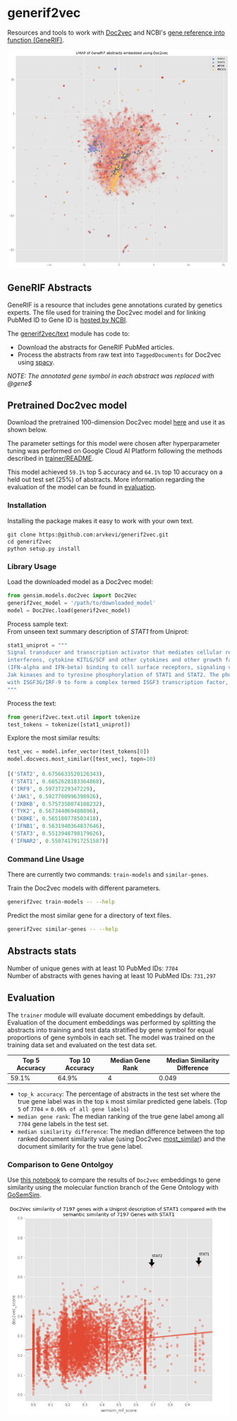 # generif2vec
Resources and tools to work with [Doc2vec](https://radimrehurek.com/gensim/models/doc2vec.html) and NCBI's [gene reference into
 function (GeneRIF)](https://www.ncbi.nlm.nih.gov/gene/about-generif).

![umap](figures/umap.generif2vec.png)

## GeneRIF Abstracts
GeneRIF is a resource that includes gene annotations curated by genetics experts. The file used for training the 
Doc2vec model and for linking PubMed ID to Gene ID is 
[hosted by NCBI](ftp://ftp.ncbi.nih.gov/gene/GeneRIF/generifs_basic.gz).  

The [generif2vec/text](generif2vec/text) module has code to:
* Download the abstracts for GeneRIF PubMed articles.
* Process the abstracts from raw text into `TaggedDocuments` for Doc2vec using [spacy](https://spacy.io/).

*NOTE: The annotated gene symbol in each abstract was replaced with @gene$*

## Pretrained Doc2vec model
Download the pretrained 100-dimension Doc2vec model [here](https://generif2vec.s3.amazonaws.com/generif2vec.doc2vec)
 and use it as shown below.   

The parameter settings for this model were chosen after hyperparameter tuning was performed on Google Cloud AI Platform 
following the methods described in [trainer/README](trainer/README.md).

This model achieved `59.1%` top 5 accuracy and `64.1%` top 10 accuracy on a held out test set (25%) of abstracts.
More information regarding the evaluation of the model can be found in [evaluation](#evaluation).

### Installation
Installing the package makes it easy to work with your own text.
```shell script
git clone https:@github.com:arvkevi/generif2vec.git
cd generif2vec
python setup.py install
```

### Library Usage
Load the downloaded model as a Doc2vec model:
```python
from gensim.models.doc2vec import Doc2Vec
generif2vec_model = '/path/to/downloaded_model'
model = Doc2Vec.load(generif2vec_model)
```
Process sample text:  
From unseen text summary description of *STAT1* from Uniprot:
```python
stat1_uniprot = """
Signal transducer and transcription activator that mediates cellular responses to 
interferons, cytokine KITLG/SCF and other cytokines and other growth factors. Following type I IFN 
(IFN-alpha and IFN-beta) binding to cell surface receptors, signaling via protein kinases leads to activation of 
Jak kinases and to tyrosine phosphorylation of STAT1 and STAT2. The phosphorylated @genes dimerize and associate 
with ISGF3G/IRF-9 to form a complex termed ISGF3 transcription factor, that enters the nucleus.
"""
```
Process the text:
```python
from generif2vec.text.util import tokenize
test_tokens = tokenize([stat1_uniprot])
```
Explore the most similar results:
```python
test_vec = model.infer_vector(test_tokens[0])
model.docvecs.most_similar([test_vec], topn=10)

[('STAT2', 0.6756633520126343),
 ('STAT1', 0.6652628183364868),
 ('IRF9', 0.59737229347229),
 ('JAK1', 0.5927700996398926),
 ('IKBKB', 0.5757358074188232),
 ('TYK2', 0.567344069480896),
 ('IKBKE', 0.565180778503418),
 ('IFNB1', 0.5631940364837646),
 ('STAT3', 0.5513948798179626),
 ('IFNAR2', 0.5507417917251587)]
```

### Command Line Usage
There are currently two commands: `train-models` and `similar-genes`.

Train the Doc2vec models with different parameters.
```bash
generif2vec train-models -- --help
```
Predict the most similar gene for a directory of text files.
```bash
generif2vec similar-genes -- --help
```

## Abstracts stats
Number of unique genes with at least 10 PubMed IDs: `7704`  
Number of abstracts with genes having at least 10 PubMed IDs: `731,297`

## Evaluation
The `trainer` module will evaluate document embeddings by default.
Evaluation of the document embeddings was performed by splitting the abstracts into training and test data stratified 
by gene symbol for equal proportions of gene symbols in each set. The model was trained on the training data set and
evaluated on the test data set.

| Top 5 Accuracy | Top 10 Accuracy | Median Gene Rank | Median Similarity Difference |
| -------------- | --------------- | ---------------- | ---------------------------- |
| 59.1% | 64.9% | 4  | 0.049 |

* `top_k accuracy`: The percentage of abstracts in the test set where the true gene label was in the top `k` most similar 
predicted gene labels. (Top `5` of `7704` = `0.06% of all gene labels`)  
* `median gene rank`: The median ranking of the true gene label among all `7704` gene labels in the test set.  
* `median similarity difference`: The median difference between the top ranked document similarity value (using Doc2vec 
[most_similar](https://radimrehurek.com/gensim/models/keyedvectors.html#gensim.models.keyedvectors.Doc2VecKeyedVectors.most_similar))
 and the document similarity for the true gene label.

### Comparison to Gene Ontolgoy
Use [this notebook](notebooks/go_semantic_similarity.ipynb) to compare the results of `Doc2vec` embeddings to gene similarity using 
the molecular function branch of the Gene Ontology with [GoSemSim](https://bioconductor.org/packages/devel/bioc/vignettes/GOSemSim/inst/doc/GOSemSim.html).

![STAT1](figures/stat1_gosemsim_d2v.png)